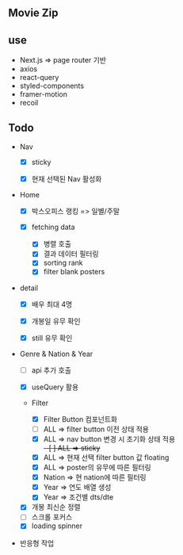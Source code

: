 ## Movie Zip

## use

- Next.js => page router 기반
- axios
- react-query
- styled-components
- framer-motion
- recoil

## Todo

- Nav

  - [x] sticky

  - [x] 현재 선택된 Nav 활성화

- Home

  - [x] 박스오피스 랭킹 => 일별/주말

  - [x] fetching data
    - [x] 병렬 호출
    - [x] 결과 데이터 필터링
    - [x] sorting rank
    - [x] filter blank posters

- detail

  - [x] 배우 최대 4명

  - [x] 개봉일 유무 확인
  - [x] still 유무 확인

- Genre & Nation & Year

  - [ ] api 추가 호출

  - [x] useQuery 활용
  - Filter

    - [x] Filter Button 컴포넌트화
    - [ ] ALL => filter button 이전 상태 적용
    - [x] ALL => nav button 변경 시 초기화 상태 적용 <br />
          <s>- [ ] ALL => sticky</s>
    - [x] ALL => 현재 선택 filter button 값 floating
    - [x] ALL => poster의 유무에 따른 필터링
    - [x] Nation => 현 nation에 따른 필터링
    - [x] Year => 연도 배열 생성
    - [x] Year => 조건별 dts/dte

  - [x] 개봉 최신순 정렬
  - [ ] 스크롤 포커스
  - [x] loading spinner

- 반응형 작업
